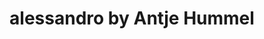 ---
title: "alessandro by Antje Hummel"
url: /dresden/alessandro-by-antje-hummel/
shop: Kosmetik
---